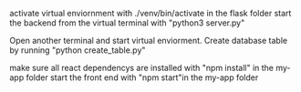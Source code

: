 activate virtual enviornment with ./venv/bin/activate in the flask folder
start the backend from the virtual terminal with "python3 server.py"

Open another terminal and start virtual enviorment. Create database table by running "python create_table.py"

make sure all react dependencys are installed with "npm install" in the my-app folder
start the front end with "npm start"in the my-app folder